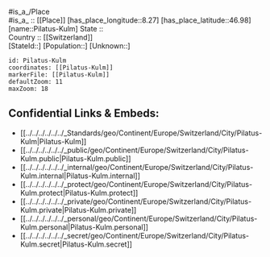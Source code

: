 ﻿---
location: [46.98,8.27] 
mapzoom: [7,12] 
mapmarker: city 
type: City
tags:
- geo/City


SpocWebEntityId: 33371
isDeleted: false
confidential: public

---
#is_a_/Place  
#is_a_ :: [[Place]] 
[has_place_longitude::8.27] 
[has_place_latitude::46.98] 
[name::Pilatus-Kulm] 
State ::  
Country :: [[Switzerland]]  
[StateId::] 
[Population::] 
[Unknown::] 


```leaflet
id: Pilatus-Kulm
coordinates: [[Pilatus-Kulm]] 
markerFile: [[Pilatus-Kulm]] 
defaultZoom: 11 
maxZoom: 18
```


## Confidential Links & Embeds: 
- [[../../../../../../_Standards/geo/Continent/Europe/Switzerland/City/Pilatus-Kulm|Pilatus-Kulm]] 
- [[../../../../../../_public/geo/Continent/Europe/Switzerland/City/Pilatus-Kulm.public|Pilatus-Kulm.public]] 
- [[../../../../../../_internal/geo/Continent/Europe/Switzerland/City/Pilatus-Kulm.internal|Pilatus-Kulm.internal]] 
- [[../../../../../../_protect/geo/Continent/Europe/Switzerland/City/Pilatus-Kulm.protect|Pilatus-Kulm.protect]] 
- [[../../../../../../_private/geo/Continent/Europe/Switzerland/City/Pilatus-Kulm.private|Pilatus-Kulm.private]] 
- [[../../../../../../_personal/geo/Continent/Europe/Switzerland/City/Pilatus-Kulm.personal|Pilatus-Kulm.personal]] 
- [[../../../../../../_secret/geo/Continent/Europe/Switzerland/City/Pilatus-Kulm.secret|Pilatus-Kulm.secret]] 
